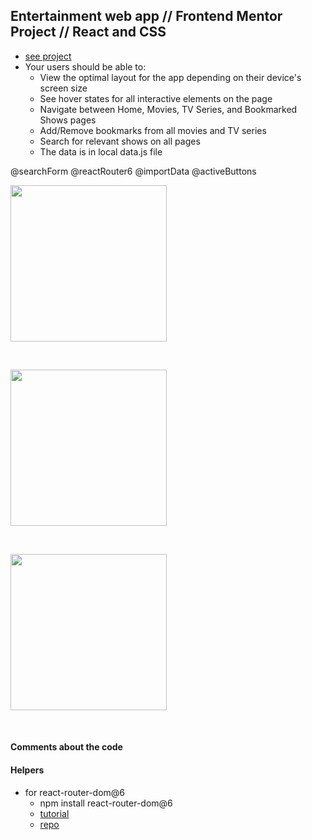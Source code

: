## Entertainment web app // Frontend Mentor Project // React and CSS

- [see project]()
- Your users should be able to:
  - View the optimal layout for the app depending on their device's screen size
  - See hover states for all interactive elements on the page
  - Navigate between Home, Movies, TV Series, and Bookmarked Shows pages
  - Add/Remove bookmarks from all movies and TV series
  - Search for relevant shows on all pages
  - The data is in local data.js file

@searchForm @reactRouter6 @importData @activeButtons

<p align-items: center>
    <img src='./readme-images/Screenshot-gallery-site-1.png' width='250'>
</p>
<br/>
<p align-items: center>
    <img src='./readme-images/Screenshot-gallery-site-2.png' width='250'>
</p>
<br/>
<p align-items: center>
    <img src='./readme-images/Screenshot-gallery-site-3.png' width='250'>
</p>
<br/>

#### Comments about the code

#### Helpers

- for react-router-dom@6
  - npm install react-router-dom@6
  - [tutorial](https://www.udemy.com/course/react-tutorial-and-projects-course/learn/lecture/31400928#content)
  - [repo](https://github.com/john-smilga/react-router-6-tutorial)
